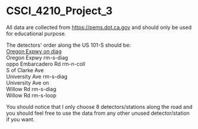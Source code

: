 # CSCI_4210_Project_3

All data are collected from https://pems.dot.ca.gov and should only be used for educational purpose.

The detectors' order along the US 101-S should be:  
  	[Oregon Expwy on diag](https://pems.dot.ca.gov/?pagenum_all=1&station_id=404566&dnode=search&content=cnt_search&center=37.445696%2C-122.119856&zoom=15&view=e)   
  	Oregon Expwy rm-s-diag  
  	oppo Embarcadero Rd rm-n-coll  
  	S of Clarke Ave  
  	University Ave rm-s-diag  
  	University Ave on  
  	Willow Rd rm-s-diag  
  	Willow Rd rm-s-loop  

You should notice that I only choose 8 detectors/stations along the road and you should feel free to use the data from any other unused detector/station if you want.
